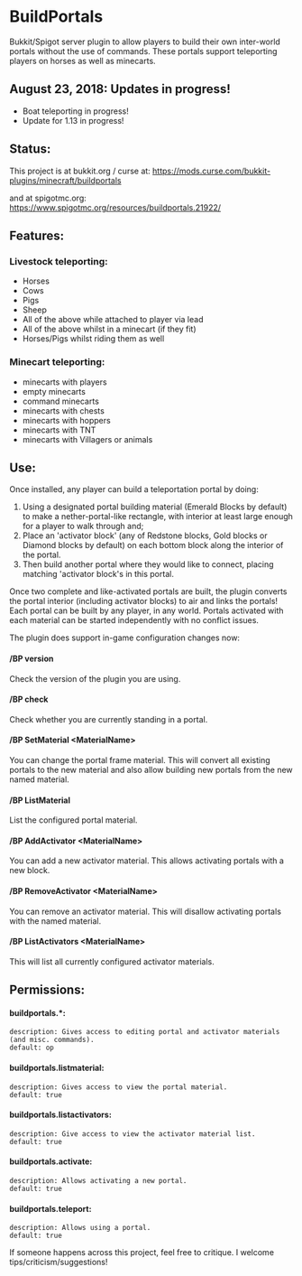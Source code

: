# BuildPortals
Bukkit/Spigot server plugin to allow players to build their own inter-world portals without the use of commands. These portals support teleporting players on horses as well as minecarts.

## August 23, 2018: Updates in progress!
* Boat teleporting in progress!
* Update for 1.13 in progress!

## Status:

This project is at bukkit.org / curse at:
https://mods.curse.com/bukkit-plugins/minecraft/buildportals

and at spigotmc.org:
https://www.spigotmc.org/resources/buildportals.21922/

## Features:
### Livestock teleporting:
* Horses
* Cows
* Pigs
* Sheep
* All of the above while attached to player via lead
* All of the above whilst in a minecart (if they fit)
* Horses/Pigs whilst riding them as well

### Minecart teleporting:
* minecarts with players
* empty minecarts
* command minecarts
* minecarts with chests
* minecarts with hoppers
* minecarts with TNT
* minecarts with Villagers or animals

## Use:

Once installed, any player can build a teleportation portal by doing:
 1) Using a designated portal building material (Emerald Blocks by default) to make a nether-portal-like rectangle, with interior at least large enough for a player to walk through and;
 2) Place an 'activator block' (any of Redstone blocks, Gold blocks or Diamond blocks by default) on each bottom block along the interior of the portal.
 3) Then build another portal where they would like to connect, placing matching 'activator block's in this portal.
 
Once two complete and like-activated portals are built, the plugin converts the portal interior (including activator blocks) to air and links the portals! Each portal can be built by any player, in any world. Portals activated with each material can be started independently with no conflict issues.

The plugin does support in-game configuration changes now:

#### /BP version
Check the version of the plugin you are using.
 
 #### /BP check
 Check whether you are currently standing in a portal.

 #### /BP SetMaterial \<MaterialName\>
 You can change the portal frame material. This will convert all existing portals to the new material and also allow building new portals from the new named material.
 
 #### /BP ListMaterial
 List the configured portal material.
 
 #### /BP AddActivator \<MaterialName\>
 You can add a new activator material. This allows activating portals with a new block.
 
 #### /BP RemoveActivator \<MaterialName\>
 You can remove an activator material. This will disallow activating portals with the named material.
 
 #### /BP ListActivators \<MaterialName\>
 This will list all currently configured activator materials. 

## Permissions:
####  buildportals.*:
    description: Gives access to editing portal and activator materials (and misc. commands).
    default: op
####  buildportals.listmaterial:
    description: Gives access to view the portal material.
    default: true
####  buildportals.listactivators:
    description: Give access to view the activator material list.
    default: true
####  buildportals.activate:
    description: Allows activating a new portal.
    default: true
####  buildportals.teleport:
    description: Allows using a portal.
    default: true


If someone happens across this project, feel free to critique. I welcome tips/criticism/suggestions!
